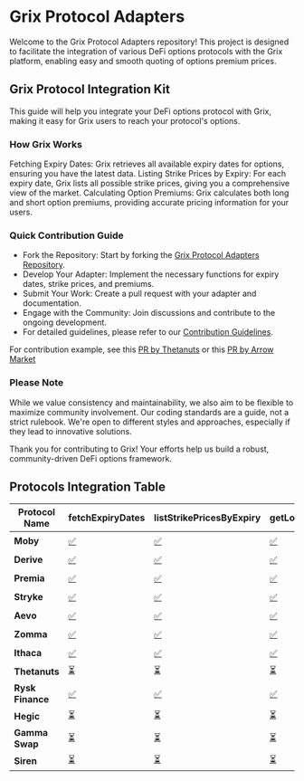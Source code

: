 # Grix Protocol Adapters

Welcome to the Grix Protocol Adapters repository! This project is designed to facilitate the integration of various DeFi options protocols with the Grix platform, enabling easy and smooth quoting of options premium prices.

## Grix Protocol Integration Kit

This guide will help you integrate your DeFi options protocol with Grix, making it easy for Grix users to reach your protocol's options.

### How Grix Works

Fetching Expiry Dates: Grix retrieves all available expiry dates for options, ensuring you have the latest data.
Listing Strike Prices by Expiry: For each expiry date, Grix lists all possible strike prices, giving you a comprehensive view of the market.
Calculating Option Premiums: Grix calculates both long and short option premiums, providing accurate pricing information for your users.

### Quick Contribution Guide

- Fork the Repository: Start by forking the [Grix Protocol Adapters Repository](https://github.com/grixprotocol/defi-options-adapters).
- Develop Your Adapter: Implement the necessary functions for expiry dates, strike prices, and premiums.
- Submit Your Work: Create a pull request with your adapter and documentation.
- Engage with the Community: Join discussions and contribute to the ongoing development.
- For detailed guidelines, please refer to our [Contribution Guidelines](./CONTRIBUTE.md).

For contribution example, see this [PR by Thetanuts](https://github.com/grixprotocol/defi-options-adapters/pull/4) or this [PR by Arrow Market](https://github.com/grixprotocol/defi-options-adapters/pull/10)

### Please Note

While we value consistency and maintainability, we also aim to be flexible to maximize community involvement.
Our coding standards are a guide, not a strict rulebook. We're open to different styles and approaches, especially if they lead to innovative solutions.

Thank you for contributing to Grix! Your efforts help us build a robust, community-driven DeFi options framework.

## Protocols Integration Table

<!-- INTEGRATIONS_TABLE_SECTION -->

| **Protocol Name** | **fetchExpiryDates**                                                                                              | **listStrikePricesByExpiry**                                                                                              | **getLongOptionPremium**                                                                                              | **getShortOptionPremium**                                                                                              | **buyOptionContract**                                                                                              | **addOptionToPosition**                                                                                              | **exerciseOptionContract**                                                                                              | **sellOptionBackToIssuer**                                                                                              | **transferOptionOwnership**                                                                                              | **getEstimatedClosedValue**                                                                                              |
| ----------------- | ----------------------------------------------------------------------------------------------------------------- | ------------------------------------------------------------------------------------------------------------------------- | --------------------------------------------------------------------------------------------------------------------- | ---------------------------------------------------------------------------------------------------------------------- | ------------------------------------------------------------------------------------------------------------------ | -------------------------------------------------------------------------------------------------------------------- | ----------------------------------------------------------------------------------------------------------------------- | ----------------------------------------------------------------------------------------------------------------------- | ------------------------------------------------------------------------------------------------------------------------ | ------------------------------------------------------------------------------------------------------------------------ |
| **Moby**          | [✅](./moby/fetchExpiryDates/CONTRIBUTE.md)         | [✅](./moby/listStrikePricesByExpiry/CONTRIBUTE.md)         | [✅](./moby/getLongOptionPremium/CONTRIBUTE.md)         | [✅](./moby/getShortOptionPremium/CONTRIBUTE.md)         | [✅](./moby/buyOptionContract/CONTRIBUTE.md)         | [✅](./moby/addOptionToPosition/CONTRIBUTE.md)         | [⏳](./moby/exerciseOptionContract/CONTRIBUTE.md)         | [⏳](./moby/sellOptionBackToIssuer/CONTRIBUTE.md)         | [⏳](./moby/transferOptionOwnership/CONTRIBUTE.md)         | [⏳](./moby/getEstimatedClosedValue/CONTRIBUTE.md)         |
| **Derive**          | [✅](./lyra/fetchExpiryDates/CONTRIBUTE.md)         | [✅](./lyra/listStrikePricesByExpiry/CONTRIBUTE.md)         | [✅](./lyra/getLongOptionPremium/CONTRIBUTE.md)         | [⏳](./lyra/getShortOptionPremium/CONTRIBUTE.md)         | [⏳](./lyra/buyOptionContract/CONTRIBUTE.md)         | [⏳](./lyra/addOptionToPosition/CONTRIBUTE.md)         | [⏳](./lyra/exerciseOptionContract/CONTRIBUTE.md)         | [⏳](./lyra/sellOptionBackToIssuer/CONTRIBUTE.md)         | [⏳](./lyra/transferOptionOwnership/CONTRIBUTE.md)         | [⏳](./lyra/getEstimatedClosedValue/CONTRIBUTE.md)         |
| **Premia**        | [✅](./premia/fetchExpiryDates/CONTRIBUTE.md)       | [✅](./premia/listStrikePricesByExpiry/CONTRIBUTE.md)       | [✅](./premia/getLongOptionPremium/CONTRIBUTE.md)       | [⏳](./premia/getShortOptionPremium/CONTRIBUTE.md)       | [✅](./premia/buyOptionContract/CONTRIBUTE.md)       | [✅](./premia/addOptionToPosition/CONTRIBUTE.md)       | [⏳](./premia/exerciseOptionContract/CONTRIBUTE.md)       | [⏳](./premia/sellOptionBackToIssuer/CONTRIBUTE.md)       | [⏳](./premia/transferOptionOwnership/CONTRIBUTE.md)       | [⏳](./premia/getEstimatedClosedValue/CONTRIBUTE.md)       |
| **Stryke**         | [✅](./stryke/fetchExpiryDates/CONTRIBUTE.md)        | [✅](./stryke/listStrikePricesByExpiry/CONTRIBUTE.md)        | [✅](./stryke/getLongOptionPremium/CONTRIBUTE.md)        | [⏳](./stryke/getShortOptionPremium/CONTRIBUTE.md)        | [⏳](./stryke/buyOptionContract/CONTRIBUTE.md)        | [⏳](./stryke/addOptionToPosition/CONTRIBUTE.md)        | [⏳](./stryke/exerciseOptionContract/CONTRIBUTE.md)        | [⏳](./stryke/sellOptionBackToIssuer/CONTRIBUTE.md)        | [⏳](./stryke/transferOptionOwnership/CONTRIBUTE.md)        | [⏳](./stryke/getEstimatedClosedValue/CONTRIBUTE.md)        |
| **Aevo**          | [✅](./aevo/fetchExpiryDates/CONTRIBUTE.md)         | [✅](./aevo/listStrikePricesByExpiry/CONTRIBUTE.md)         | [✅](aevo/getLongOptionPremium/CONTRIBUTE.md)                                                                         | [✅](./aevo/getShortOptionPremium/CONTRIBUTE.md)         | [⏳](./aevo/buyOptionContract/CONTRIBUTE.md)         | [⏳](./aevo/addOptionToPosition/CONTRIBUTE.md)         | [⏳](./aevo/exerciseOptionContract/CONTRIBUTE.md)         | [⏳](./aevo/sellOptionBackToIssuer/CONTRIBUTE.md)         | [⏳](./aevo/transferOptionOwnership/CONTRIBUTE.md)         | [⏳](./aevo/getEstimatedClosedValue/CONTRIBUTE.md)         |
| **Zomma**         | [✅](./zomma/fetchExpiryDates/CONTRIBUTE.md)        | [✅](./zomma/listStrikePricesByExpiry/CONTRIBUTE.md)        | [✅](./zomma/getLongOptionPremium/CONTRIBUTE.md)        | [⏳](./zomma/getShortOptionPremium/CONTRIBUTE.md)        | [⏳](./zomma/buyOptionContract/CONTRIBUTE.md)        | [⏳](./zomma/addOptionToPosition/CONTRIBUTE.md)        | [⏳](./zomma/exerciseOptionContract/CONTRIBUTE.md)        | [⏳](./zomma/sellOptionBackToIssuer/CONTRIBUTE.md)        | [⏳](./zomma/transferOptionOwnership/CONTRIBUTE.md)        | [⏳](./zomma/getEstimatedClosedValue/CONTRIBUTE.md)        |
| **Ithaca**          | [✅](./ithaca/fetchExpiryDates/CONTRIBUTE.md)         | [✅](./ithaca/listStrikePricesByExpiry/CONTRIBUTE.md)         | [✅](./ithaca/getLongOptionPremium/CONTRIBUTE.md)         | [✅](./ithaca/getShortOptionPremium/CONTRIBUTE.md)         | [⏳](./ithaca/buyOptionContract/CONTRIBUTE.md)         | [⏳](./ithaca/addOptionToPosition/CONTRIBUTE.md)         | [⏳](./ithaca/exerciseOptionContract/CONTRIBUTE.md)         | [⏳](./ithaca/sellOptionBackToIssuer/CONTRIBUTE.md)         | [⏳](./ithaca/transferOptionOwnership/CONTRIBUTE.md)         | [⏳](./ithaca/getEstimatedClosedValue/CONTRIBUTE.md)         |
| **Thetanuts**     | [⏳](thetanuts/fetchExpiryDates/CONTRIBUTE.md)                                                                    | [⏳](./thetanuts/listStrikePricesByExpiry/CONTRIBUTE.md)    | [⏳](./thetanuts/getLongOptionPremium/CONTRIBUTE.md)    | [⏳](./thetanuts/getShortOptionPremium/CONTRIBUTE.md)    | [⏳](./thetanuts/buyOptionContract/CONTRIBUTE.md)    | [⏳](./thetanuts/addOptionToPosition/CONTRIBUTE.md)    | [⏳](./thetanuts/exerciseOptionContract/CONTRIBUTE.md)    | [⏳](./thetanuts/sellOptionBackToIssuer/CONTRIBUTE.md)    | [⏳](./thetanuts/transferOptionOwnership/CONTRIBUTE.md)    | [⏳](./thetanuts/getEstimatedClosedValue/CONTRIBUTE.md)    |
| **Rysk Finance**  | [✅](./rysk-finance/fetchExpiryDates/CONTRIBUTE.md) | [✅](./rysk-finance/listStrikePricesByExpiry/CONTRIBUTE.md) | [✅](./rysk-finance/getLongOptionPremium/CONTRIBUTE.md) | [⏳](./rysk-finance/getShortOptionPremium/CONTRIBUTE.md) | [✅](./rysk-finance/buyOptionContract/CONTRIBUTE.md) | [✅](./rysk-finance/addOptionToPosition/CONTRIBUTE.md) | [⏳](./rysk-finance/exerciseOptionContract/CONTRIBUTE.md) | [⏳](./rysk-finance/sellOptionBackToIssuer/CONTRIBUTE.md) | [⏳](./rysk-finance/transferOptionOwnership/CONTRIBUTE.md) | [⏳](./rysk-finance/getEstimatedClosedValue/CONTRIBUTE.md) |
| **Hegic**         | [⏳](./hegic/fetchExpiryDates/CONTRIBUTE.md)        | [⏳](./hegic/listStrikePricesByExpiry/CONTRIBUTE.md)        | [⏳](./hegic/getLongOptionPremium/CONTRIBUTE.md)        | [⏳](./hegic/getShortOptionPremium/CONTRIBUTE.md)        | [⏳](./hegic/buyOptionContract/CONTRIBUTE.md)        | [⏳](./hegic/addOptionToPosition/CONTRIBUTE.md)        | [⏳](./hegic/exerciseOptionContract/CONTRIBUTE.md)        | [⏳](./hegic/sellOptionBackToIssuer/CONTRIBUTE.md)        | [⏳](./hegic/transferOptionOwnership/CONTRIBUTE.md)        | [⏳](./hegic/getEstimatedClosedValue/CONTRIBUTE.md)        |
| **Gamma Swap**    | [⏳](./gamma-swap/fetchExpiryDates/CONTRIBUTE.md)   | [⏳](./gamma-swap/listStrikePricesByExpiry/CONTRIBUTE.md)   | [⏳](./gamma-swap/getLongOptionPremium/CONTRIBUTE.md)   | [⏳](./gamma-swap/getShortOptionPremium/CONTRIBUTE.md)   | [⏳](./gamma-swap/buyOptionContract/CONTRIBUTE.md)   | [⏳](./gamma-swap/addOptionToPosition/CONTRIBUTE.md)   | [⏳](./gamma-swap/exerciseOptionContract/CONTRIBUTE.md)   | [⏳](./gamma-swap/sellOptionBackToIssuer/CONTRIBUTE.md)   | [⏳](./gamma-swap/transferOptionOwnership/CONTRIBUTE.md)   | [⏳](./gamma-swap/getEstimatedClosedValue/CONTRIBUTE.md)   |
| **Siren**         | [⏳](./siren/fetchExpiryDates/CONTRIBUTE.md)        | [⏳](./siren/listStrikePricesByExpiry/CONTRIBUTE.md)        | [⏳](./siren/getLongOptionPremium/CONTRIBUTE.md)        | [⏳](./siren/getShortOptionPremium/CONTRIBUTE.md)        | [⏳](./siren/buyOptionContract/CONTRIBUTE.md)        | [⏳](./siren/addOptionToPosition/CONTRIBUTE.md)        | [⏳](./siren/exerciseOptionContract/CONTRIBUTE.md)        | [⏳](./siren/sellOptionBackToIssuer/CONTRIBUTE.md)        | [⏳](./siren/transferOptionOwnership/CONTRIBUTE.md)        | [⏳](./siren/getEstimatedClosedValue/CONTRIBUTE.md)        |
